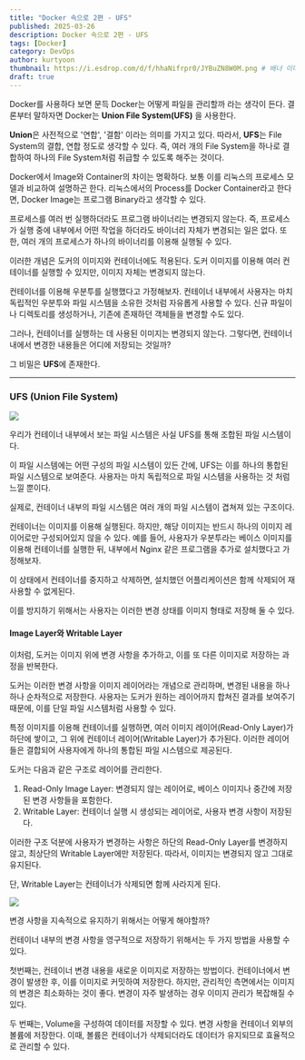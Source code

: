 ```yaml
---
title: "Docker 속으로 2편 - UFS"
published: 2025-03-26
description: Docker 속으로 2편 - UFS
tags: [Docker]
category: DevOps
author: kurtyoon
thumbnail: https://i.esdrop.com/d/f/hhaNifrpr0/JYBuZN8W0M.png # 배너 이미지
draft: true
---
```


Docker를 사용하다 보면 문득 Docker는 어떻게 파일을 관리할까 라는 생각이 든다. 결론부터 말하자면 Docker는 **Union File System(UFS)** 을 사용한다.

**Union**은 사전적으로 '연합', '결함' 이라는 의미를 가지고 있다. 따라서, **UFS**는 File System의 결합, 연합 정도로 생각할 수 있다. 즉, 여러 개의 File System을 하나로 결합하여 하나의 File System처럼 취급할 수 있도록 해주는 것이다.

Docker에서 Image와 Container의 차이는 명확하다. 보통 이를 리눅스의 프로세스 모델과 비교하여 설명하곤 한다. 리눅스에서의 Process를 Docker Container라고 한다면, Docker Image는 프로그램 Binary라고 생각할 수 있다.

프로세스를 여러 번 실행하더라도 프로그램 바이너리는 변경되지 않는다. 즉, 프로세스가 실행 중에 내부에서 어떤 작업을 하더라도 바이너리 자체가 변경되는 일은 없다. 또한, 여러 개의 프로세스가 하나의 바이너리를 이용해 실행될 수 있다.

이러한 개념은 도커의 이미지와 컨테이너에도 적용된다. 도커 이미지를 이용해 여러 컨테이너를 실행할 수 있지만, 이미지 자체는 변경되지 않는다.

컨테이너를 이용해 우분투를 실행했다고 가정해보자. 컨테이너 내부에서 사용자는 마치 독립적인 우분투와 파일 시스템을 소유한 것처럼 자유롭게 사용할 수 있다. 신규 파일이나 디렉토리를 생성하거나, 기존에 존재하던 객체들을 변경할 수도 있다.

그러나, 컨테이너를 실행하는 데 사용된 이미지는 변경되지 않는다. 그렇다면, 컨테이너 내에서 변경한 내용들은 어디에 저장되는 것일까?

그 비밀은 **UFS**에 존재한다.

---

### UFS (Union File System)

![](https://kurtyoon-space.s3.ap-northeast-2.amazonaws.com/UFS.png)

우리가 컨테이너 내부에서 보는 파일 시스템은 사실 UFS를 통해 조합된 파일 시스템이다.

이 파일 시스템에는 어떤 구성의 파일 시스템이 있든 간에, UFS는 이를 하나의 통합된 파일 시스템으로 보여준다. 사용자는 마치 독립적으로 파일 시스템을 사용하는 것 처럼 느낄 뿐이다.

실제로, 컨테이너 내부의 파일 시스템은 여러 개의 파일 시스템이 겹쳐져 있는 구조이다.

컨테이너는 이미지를 이용해 실행된다. 하지만, 해당 이미지는 반드시 하나의 이미지 레이어로만 구성되어있지 않을 수 있다. 예를 들어, 사용자가 우분투라는 베이스 이미지를 이용해 컨테이너를 실행한 뒤, 내부에서 Nginx 같은 프로그램을 추가로 설치했다고 가정해보자.

이 상태에서 컨테이너를 중지하고 삭제하면, 설치했던 어플리케이션은 함께 삭제되어 재사용할 수 없게된다.

이를 방지하기 위해서는 사용자는 이러한 변경 상태를 이미지 형태로 저장해 둘 수 있다.

#### Image Layer와 Writable Layer

이처럼, 도커는 이미지 위에 변경 사항을 추가하고, 이를 또 다른 이미지로 저장하는 과정을 반복한다.

도커는 이러한 변경 사항을 이미지 레이어라는 개념으로 관리하며, 변경된 내용을 하나 하나 순차적으로 저장한다. 사용자는 도커가 원하는 레이어까지 합쳐진 결과를 보여주기 때문에, 이를 단일 파일 시스템처럼 사용할 수 있다.

특정 이미지를 이용해 컨테이너를 실행하면, 여러 이미지 레이어(Read-Only Layer)가 하단에 쌓이고, 그 위에 컨테이너 레이어(Writable Layer)가 추가된다. 이러한 레이어들은 결합되어 사용자에게 하나의 통합된 파일 시스템으로 제공된다.

도커는 다음과 같은 구조로 레이어를 관리한다.

1. Read-Only Image Layer: 변경되지 않는 레이어로, 베이스 이미지나 중간에 저장된 변경 사항들을 포함한다.
2. Writable Layer: 컨테이너 실행 시 생성되는 레이어로, 사용자 변경 사항이 저장된다.

이러한 구조 덕분에 사용자가 변경하는 사항은 하단의 Read-Only Layer를 변경하지 않고, 최상단의 Writable Layer에만 저장된다. 따라서, 이미지는 변경되지 않고 그대로 유지된다.

단, Writable Layer는 컨테이너가 삭제되면 함께 사라지게 된다.

![](https://kurtyoon-space.s3.ap-northeast-2.amazonaws.com/Container+and+Layer.webp)

변경 사항을 지속적으로 유지하기 위해서는 어떻게 해야할까?

컨테이너 내부의 변경 사항을 영구적으로 저장하기 위해서는 두 가지 방법을 사용할 수 있다.

첫번째는, 컨테이너 변경 내용을 새로운 이미지로 저장하는 방법이다. 컨테이너에서 변경이 발생한 후, 이를 이미지로 커밋하여 저장한다. 하지만, 관리적인 측면에서는 이미지의 변경은 최소화하는 것이 좋다. 변경이 자주 발생하는 경우 이미지 관리가 복잡해질 수 있다.

두 번째는, Volume을 구성하여 데이터를 저장할 수 있다. 변경 사항을 컨테이너 외부의 볼륨에 저장한다. 이때, 볼륨은 컨테이너가 삭제되더라도 데이터가 유지되므로 효율적으로 관리할 수 있다.
